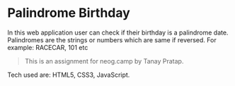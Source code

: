 # Palindrome Birthday

In this web application user can check if their birthday is a palindrome date.
Palindromes are the strings or numbers which are same if reversed.
For example:
RACECAR, 101 etc

> This is an assignment for neog.camp by Tanay Pratap.

Tech used are: HTML5, CSS3, JavaScript.
